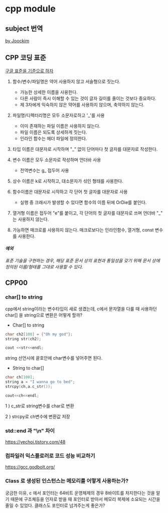 # cpp module
## subject 번역
[by Joockim](https://www.notion.so/CPP_MODULE-d127f182fb4340669314cf9354d303d8)

## CPP 코딩 표준

[구글 표준을 기준으로 하자](https://valueelectronic.tistory.com/161)

1. 함수/변수/파일명은 약어 사용하지 않고 서술형으로 짓는다.
   - 가능한 상세한 이름을 사용한다.
   - 다른 사람이 즉시 이해할 수 있는 것이 글자 길이를 줄이는 것보다 중요하다.
   - 제 3자에게 익숙하지 않은 약어를 사용하지 않으며, 축약하지 않는다.

2. 파일명/디렉터리명은 모두 소문자로하고 '_'를 사용
   - 이미 존재하는 파일 이름은 사용하지 않는다.
   - 파일 이름은 되도록 상세하게 짓는다.
   - 인라인 함수는 헤더 파일에 정의한다.
3. 타입 이름은 대문자로 시작하며 "_" 없이 단어마다 첫 글자를 대문자로 작성한다.
4. 변수 이름은 모두 소문자로 작성하며 언더바 사용
   - 전역변수는 g_ 접두어 사용
5. 상수 이름은 k로 시작하고, 대소문자가 섞인 형태를 사용한다.
6. 함수이름은 대문자로 시작하고 각 단어 첫 글자를 대문자로 사용
   - 실행 중 크래시가 발생할 수 있다면 함수의 이름 뒤에 OrDie를 붙인다.
7. 열거형 이름은 접두어 "e"를 붙이고, 각 단어의 첫 글자를 대문자로 쓰며 언더바 "_" 는 사용하지 않는다.
8. 가능하면 매크로를 사용하지 않는다. 매크로보다는 인라인함수, 열거형, const 변수를 사용한다.

#### *예외*

*표준 기술을 구현하는 경우, 해당 표준 문서 상의 표현과 통일성을 갖기 위해 문서 상에 정의된 이름/형태를 그대로 사용할 수 있다.*



## CPP00

### char[] to string

cpp에서 string이라는 변수타입이 새로 생겼는데, c에서 문자열을 다룰 때 사용하던 char[] 을 string으로 변환은 어떻게 할까?

- Char[] to string

```cpp
char ch2[100] = {"Oh my god"};
string str(ch2);

cout <<str<<endl;
```

string 선언시에 괄호안에 char변수를 넣어주면 된다.

* String to char[]

```cpp
char ch[100];
string a = "I wanna go to bed";
strcpy(ch,a.c_str());

cout<<ch<<endl;
```

1 ) c_str로 string변수를 char로 변환 

2 ) strcpy로 ch변수에 변환값 저장



### std::end 과 "\n" 차이

https://yechoi.tistory.com/48



### 컴파일러 익스플로러로 코드 성능 비교하기

https://gcc.godbolt.org/



### Class 로 생성된 인스턴스는 메모리를 어떻게 사용하는가?

궁금한 이유, c 에서 포인터는 64비트 운영체제의 경우 8바이트를 차지한다는 것을 알기 때문에 구조체등을 인자로 받을 때 포인터로 받아서 메모리 복제에 소요되는 시간을 줄일 수 있었다. 클래스도 포인터로 넘겨주는게 좋은가?

